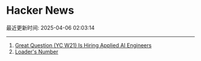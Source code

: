 # Hacker News

最近更新时间: 2025-04-06 02:03:14

--- 
1. [Great Question (YC W21) Is Hiring Applied AI Engineers](https://www.ycombinator.com/companies/great-question/jobs/AtPa8pe-ai-engineer) 
2. [Loader's Number](https://googology.fandom.com/wiki/Loader%27s_number) 
